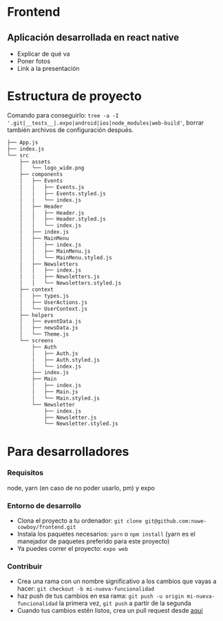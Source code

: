 # Frontend

## Aplicación desarrollada en react native

 - Explicar de qué va
 - Poner fotos
 - Link a la presentación

# Estructura de proyecto

Comando para conseguirlo: `tree -a -I '.git|__tests__|.expo|android|ios|node_modules|web-build'`, borrar también archivos de configuración después.

```bash
├── App.js
├── index.js
└── src
    ├── assets
    │   └── logo_wide.png
    ├── components
    │   ├── Events
    │   │   ├── Events.js
    │   │   ├── Events.styled.js
    │   │   └── index.js
    │   ├── Header
    │   │   ├── Header.js
    │   │   ├── Header.styled.js
    │   │   └── index.js
    │   ├── index.js
    │   ├── MainMenu
    │   │   ├── index.js
    │   │   ├── MainMenu.js
    │   │   └── MainMenu.styled.js
    │   ├── Newsletters
    │   │   ├── index.js
    │   │   ├── Newsletters.js
    │   │   └── Newsletters.styled.js
    ├── context
    │   ├── types.js
    │   ├── UserActions.js
    │   └── UserContext.js
    ├── helpers
    │   ├── eventData.js
    │   ├── newsData.js
    │   └── Theme.js
    └── screens
        ├── Auth
        │   ├── Auth.js
        │   ├── Auth.styled.js
        │   └── index.js
        ├── index.js
        ├── Main
        │   ├── index.js
        │   ├── Main.js
        │   └── Main.styled.js
        └── Newsletter
            ├── index.js
            ├── Newsletter.js
            └── Newsletter.styled.js

```

# Para desarrolladores

### Requisitos

node, yarn (en caso de no poder usarlo, pm) y expo

### Entorno de desarrollo

- Clona el proyecto a tu ordenador: `git clone git@github.com:nuwe-cowboy/frontend.git`
- Instala los paquetes necesarios: `yarn` o `npm install` (yarn es el manejador de paquetes preferido para este proyecto)
- Ya puedes correr el proyecto: `expo web`

### Contribuir

- Crea una rama con un nombre significativo a los cambios que vayas a hacer: `git checkout -b mi-nueva-funcionalidad`
- haz push de tus cambios en esa rama: `git push -u origin mi-nueva-funcionalidad` la primera vez, `git push` a partir de la segunda
- Cuando tus cambios estén listos, crea un pull request desde [aquí](https://github.com/nuwe-cowboy/frontend/pulls)
